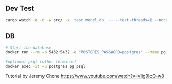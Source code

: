 ## Dev Test

```sh
cargo watch -q -c -w src/ -x 'test model_db_ -- --test-threads=1 --nocapture'
```

## DB

```sh
# Start the database
docker run --rm -p 5432:5432 -e "POSTGRES_PASSWORD=postgres" --name pg postgres:14

#optional psql (other terminal)
docker exec -it -u postgres pg psql
```

Tutorial by Jeremy Chone https://www.youtube.com/watch?v=VIig9IcQ-w8
